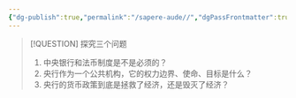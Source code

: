 ```yaml
---
{"dg-publish":true,"permalink":"/sapere-aude//","dgPassFrontmatter":true}
---
```


>[!QUESTION] 探究三个问题
> 1. 中央银行和法币制度是不是必须的？
> 2. 央行作为一个公共机构，它的权力边界、使命、目标是什么？
> 3. 央行的货币政策到底是拯救了经济，还是毁灭了经济？
